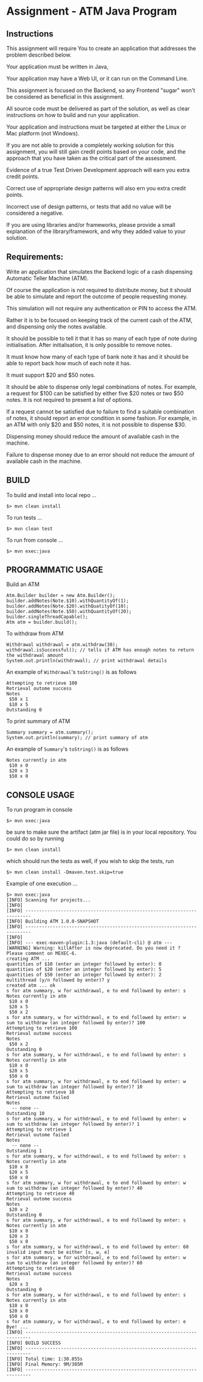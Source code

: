 Assignment - ATM Java Program
=================================

Instructions
-------------

This assignment will require You to create an application that addresses
the problem described below.

Your application must be written in Java,

Your application may have a Web UI, or it can run on the Command Line.

This assignment is focused on the Backend, so any Frontend "sugar" won't be
considered as beneficial in this assignment.

All source code must be delivered as part of the solution, as well as clear
instructions on how to build and run your application.

Your application and instructions must be targeted at either the Linux or Mac
platform (not Windows).


If you are not able to provide a completely working solution for this assignment,
you will still gain credit points based on your code, and the approach that you
have taken as the critical part of the assessment.

Evidence of a true Test Driven Development approach will earn you extra credit
points.

Correct use of appropriate design patterns will also ern you extra credit points.

Incorrect use of design patterns, or tests that add no value will be considered
a negative.


If you are using libraries and/or frameworks, please provide a small
explanation of the library/framework, and why they added value to your
solution.





Requirements:
-------------

Write an application that simulates the Backend logic of a cash dispensing
Automatic Teller Machine (ATM).

Of course the application is not required to distribute money, but it should be
able to simulate and report the outcome of people requesting money.

This simulation will not require any authentication or PIN to access the ATM.

Rather it is to be focused on keeping track of the current cash of the ATM,
and dispensing only the notes available.

It should be possible to tell it that it has so many of each type of note during
initialisation. After initialisation, it is only possible to remove notes.

It must know how many of each type of bank note it has and it should be able
to report back how much of each note it has.

It must support $20 and $50 notes.

It should be able to dispense only legal combinations of notes. For example, a
request for $100 can be satisfied by either five $20 notes or two $50 notes. It
is not required to present a list of options.

If a request cannot be satisfied due to failure to find a suitable combination of
notes, it should report an error condition in some fashion. For example, in an
ATM with only $20 and $50 notes, it is not possible to dispense $30.

Dispensing money should reduce the amount of available cash in the
machine.

Failure to dispense money due to an error should not reduce the amount of
available cash in the machine.




BUILD
-----

To build and install into local repo ...

    $> mvn clean install

To run tests ...

    $> mvn clean test

To run from console ...

    $> mvn exec:java




PROGRAMMATIC USAGE
------------------

Build an ATM

    Atm.Builder builder = new Atm.Builder();
	builder.addNotes(Note.$10).withQuantityOf(1);
    builder.addNotes(Note.$20).withQuatityOf(10);
    builder.addNotes(Note.$50).withQuantityOf(20);
    builder.singleThreadCapable();
    Atm atm = builder.build();


To withdraw from ATM

    Withdrawal withdrawal = atm.withdraw(30);
    withdrawal.isSuccessful(); // tells if ATM has enough notes to return the withdrawal amount
    System.out.println(withdrawal); // print withdrawal details

An example of ``Withdrawal``'s ``toString()`` is as follows

	Attempting to retrieve 100 
	Retrieval outome success
	Notes 
	 $50 x 1
	 $10 x 5
	Outstanding 0

To print summary of ATM

    Summary summary = atm.summary();
    System.out.println(summary); // print summary of atm

An example of ``Summary``'s ``toString()``  is as follows

	Notes currently in atm 
     $10 x 0 
     $20 x 3 
     $50 x 0 


	

CONSOLE USAGE
-------------

To run program in console

    $> mvn exec:java

be sure to make sure the artifact (atm jar file) is in your local repository. You could do so 
by running

	$> mvn clean install

which should run the tests as well, if you wish to skip the tests, run

	$> mvn clean install -Dmaven.test.skip=true


Example of one execution ...

    $> mvn exec:java
    [INFO] Scanning for projects...
    [INFO]
    [INFO] ------------------------------------------------------------------------
    [INFO] Building ATM 1.0.0-SNAPSHOT
    [INFO] ------------------------------------------------------------------------
    [INFO]
    [INFO] --- exec-maven-plugin:1.3:java (default-cli) @ atm ---
    [WARNING] Warning: killAfter is now deprecated. Do you need it ? Please comment on MEXEC-6.
    creating ATM ...
    quantities of $10 (enter an integer followed by enter): 0
    quantities of $20 (enter an integer followed by enter): 5
    quantities of $50 (enter an integer followed by enter): 2
    multithread (y/n followed by enter)? y
    created atm ... ok
    s for atm summary, w for withdrawal, e to end followed by enter: s
    Notes currently in atm
     $10 x 0
     $20 x 5
     $50 x 2
    s for atm summary, w for withdrawal, e to end followed by enter: w
    sum to withdraw (an integer followed by enter)? 100
    Attempting to retrieve 100
    Retrieval outome success
    Notes
     $50 x 2
    Outstanding 0
    s for atm summary, w for withdrawal, e to end followed by enter: s
    Notes currently in atm
     $10 x 0
     $20 x 5
     $50 x 0
    s for atm summary, w for withdrawal, e to end followed by enter: w
    sum to withdraw (an integer followed by enter)? 10
    Attempting to retrieve 10
    Retrieval outome failed
    Notes
      -- none --
    Outstanding 10
    s for atm summary, w for withdrawal, e to end followed by enter: w
    sum to withdraw (an integer followed by enter)? 1
    Attempting to retrieve 1
    Retrieval outome failed
    Notes
      -- none --
    Outstanding 1
    s for atm summary, w for withdrawal, e to end followed by enter: s
    Notes currently in atm
     $10 x 0
     $20 x 5
     $50 x 0
    s for atm summary, w for withdrawal, e to end followed by enter: w
    sum to withdraw (an integer followed by enter)? 40
    Attempting to retrieve 40
    Retrieval outome success
    Notes
     $20 x 2
    Outstanding 0
    s for atm summary, w for withdrawal, e to end followed by enter: s
    Notes currently in atm
     $10 x 0
     $20 x 3
     $50 x 0
    s for atm summary, w for withdrawal, e to end followed by enter: 60
    invalid input must be either [s, w, e]
    s for atm summary, w for withdrawal, e to end followed by enter: w
    sum to withdraw (an integer followed by enter)? 60
    Attempting to retrieve 60
    Retrieval outome success
    Notes
     $20 x 3
    Outstanding 0
    s for atm summary, w for withdrawal, e to end followed by enter: s
    Notes currently in atm
     $10 x 0
     $20 x 0
     $50 x 0
    s for atm summary, w for withdrawal, e to end followed by enter: e
    Bye! ...
    [INFO] ------------------------------------------------------------------------
    [INFO] BUILD SUCCESS
    [INFO] ------------------------------------------------------------------------
    [INFO] Total time: 1:30.855s
    [INFO] Final Memory: 9M/305M
    [INFO] ------------------------------------------------------------------------

